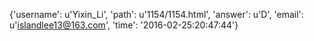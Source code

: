 {'username': u'Yixin_Li', 'path': u'1154/1154.html', 'answer': u'D', 'email': u'islandlee13@163.com', 'time': '2016-02-25:20:47:44'}